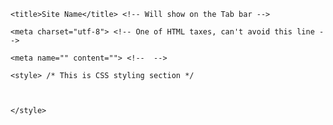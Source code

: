 <!doctype html> <!-- Using HTML5 -->

<html lang="en"> <!-- Site Language -->
  
  <head> <!-- Does not show in the Site -->

    <title>Site Name</title> <!-- Will show on the Tab bar -->
    
    <meta charset="utf-8"> <!-- One of HTML taxes, can't avoid this line -->
    
    <meta name="" content=""> <!--  -->
    
    <style> /* This is CSS styling section */


      
    </style>
    
  </head>
  
  <body> <!-- Will show in the Site -->
    
  </body>
  
</html>

<!-- List of structural tags:

<h1>Big Title</h1>
<h2>Heading</h2>
<h3>Sub-heading</h3>
<h4>Topic</h4>
<h5>Sub-topic</h5>
<h6>!!! Important Note:</h6>
<p>A paragraph</p>



-->

<!-- List of functional tags:

<a href="">Link</a>





-->
